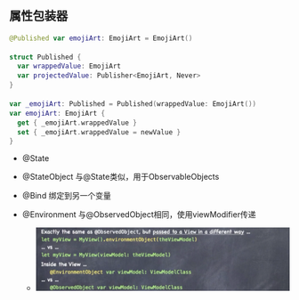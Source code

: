 ## 属性包装器

```swift
@Published var emojiArt: EmojiArt = EmojiArt()

struct Published {
  var wrappedValue: EmojiArt
  var projectedValue: Publisher<EmojiArt, Never>  
}

var _emojiArt: Published = Published(wrappedValue: EmojiArt())
var emojiArt: EmojiArt {
  get { _emojiArt.wrappedValue }
  set { _emojiArt.wrappedValue = newValue }
}
```

- @State

- @StateObject 与@State类似，用于ObservableObjects

- @Bind 绑定到另一个变量
- @Environment 与@ObservedObject相同，使用viewModifier传递
  - ![image-20221221200531960](lec12.assets/image-20221221200531960.png)

  

